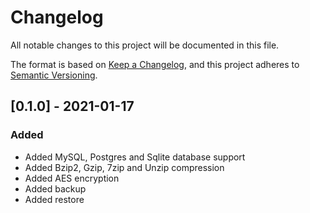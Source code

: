 # Changelog

All notable changes to this project will be documented in this file.

The format is based on [Keep a Changelog](https://keepachangelog.com/en/1.0.0/),
and this project adheres to [Semantic Versioning](https://semver.org/spec/v2.0.0.html).

## [0.1.0] - 2021-01-17

### Added

- Added MySQL, Postgres and Sqlite database support
- Added Bzip2, Gzip, 7zip and Unzip compression
- Added AES encryption
- Added backup
- Added restore
